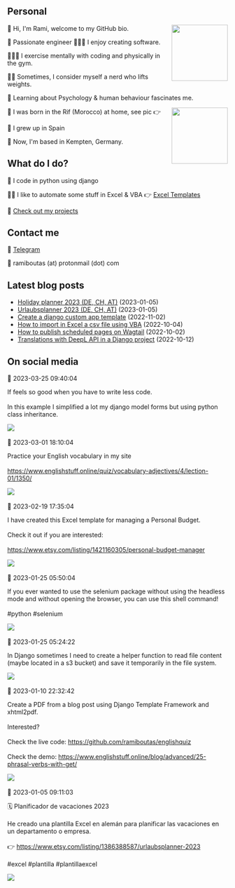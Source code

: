 <h2>Personal</h2>
<p><img align="right" height="128" src="https://www.ramiboutas.com/pages/images/myface.png" width="128"/><p>👋 Hi, I'm Rami, welcome to my GitHub bio.<p>👷 Passionate engineer 👨🏽‍💻 I enjoy creating software.<p>👨🏽‍💻 I exercise mentally with coding and physically in the gym.<p>🏋️‍♀️ Sometimes, I consider myself a nerd who lifts weights.<p>🧠 Learning about Psychology &amp; human behaviour fascinates me.<p><img align="right" height="128" src="https://www.ramiboutas.com/pages/images/birthlocation.jpg" width="128"/><p>🐣 I was born in the Rif (Morocco) at home, see pic 👉<p>🏫 I grew up in Spain<p>🚞 Now, I'm based in Kempten, Germany.<h2>What do I do?</h2><p>🐍 I code in python using django<p>👨‍💼 I like to automate some stuff in Excel &amp; VBA 👉 <a href="https://ramiboutas.etsy.com">Excel Templates</a><p>💚 <a href="https://www.ramiboutas.com/projects/">Check out my projects</a><h2>Contact me</h2><p>💬 <a href="https://t.me/ramiboutas">Telegram</a><p>📧 ramiboutas (at) protonmail (dot) com</p></p></p></p></p></p></p></p></p></p></p></p></p></p></p>

## Latest blog posts

* [Holiday planner 2023 (DE, CH, AT)](https://www.ramiboutas.com/articles/excel-holiday-planner-in-german-2023/) (2023-01-05)
* [Urlaubsplanner 2023 (DE, CH, AT)](https://www.ramiboutas.com/articles/excel-urlaub-planner-auf-deutsch-2023/) (2023-01-05)
* [Create a django custom app template](https://www.ramiboutas.com/articles/django-custom-app-template/) (2022-11-02)
* [How to import in Excel a csv file using VBA](https://www.ramiboutas.com/articles/excel-import-a-csv-file-using-vba/) (2022-10-04)
* [How to publish scheduled pages on Wagtail](https://www.ramiboutas.com/articles/wagtail-publish-scheduled-pages/) (2022-10-02)
* [Translations with DeepL API in a Django project](https://www.ramiboutas.com/articles/django-translations-with-deepl-api/) (2022-10-12)

## On social media

<div><time class="text-gray-500" datetime="2023-03-25T09:40:04">📝 2023-03-25 09:40:04</time><br/><p>If feels so good when you have to write less code. <br/><br/>In this example I simplified a lot my django model forms but using python class inheritance.</p><img src="https://ramiboutas.fra1.cdn.digitaloceanspaces.com/telegram-actions-media/telegram-files/documents/file_104.png"/><br/><br/></div>
<div><time class="text-gray-500" datetime="2023-03-01T18:10:04">📝 2023-03-01 18:10:04</time><br/><p>Practice your English vocabulary in my site<br/><br/><a href="https://www.englishstuff.online/quiz/vocabulary-adjectives/4/lection-01/1350/" target="_blank">https://www.englishstuff.online/quiz/vocabulary-adjectives/4/lection-01/1350/</a></p><img src="https://ramiboutas.fra1.cdn.digitaloceanspaces.com/telegram-actions-media/telegram-files/documents/file_100.png"/><br/><br/></div>
<div><time class="text-gray-500" datetime="2023-02-19T17:35:04">📝 2023-02-19 17:35:04</time><br/><p>I have created this Excel template for managing a Personal Budget.<br/><br/>Check it out if you are interested:<br/><br/><a href="https://www.etsy.com/listing/1421160305/personal-budget-manager" target="_blank">https://www.etsy.com/listing/1421160305/personal-budget-manager</a></p><img src="https://ramiboutas.fra1.cdn.digitaloceanspaces.com/telegram-actions-media/telegram-files/documents/file_97.JPG"/><br/><br/></div>
<div><time class="text-gray-500" datetime="2023-01-25T05:50:04">📝 2023-01-25 05:50:04</time><br/><p>If you ever wanted to use the selenium package without using the headless mode and without opening the browser, you can use this shell command! <br/><br/>#python #selenium</p><img src="https://ramiboutas.fra1.cdn.digitaloceanspaces.com/telegram-actions-media/telegram-files/documents/file_82.png"/><br/><br/></div>
<div><time class="text-gray-500" datetime="2023-01-25T05:24:22">📝 2023-01-25 05:24:22</time><br/><p>In Django sometimes I need to create a helper function to read file content (maybe located in a s3 bucket) and save it temporarily in the file system.</p><img src="https://ramiboutas.fra1.cdn.digitaloceanspaces.com/telegram-actions-media/telegram-files/documents/file_80.png"/><br/><br/></div>
<div><time class="text-gray-500" datetime="2023-01-10T22:32:42">📝 2023-01-10 22:32:42</time><br/><p>Create a PDF from a blog post using Django Template Framework and xhtml2pdf.<br/><br/>Interested?<br/><br/>Check the live code: <a href="https://github.com/ramiboutas/englishquiz" target="_blank">https://github.com/ramiboutas/englishquiz</a><br/><br/>Check the demo: <a href="https://www.englishstuff.online/blog/advanced/25-phrasal-verbs-with-get/" target="_blank">https://www.englishstuff.online/blog/advanced/25-phrasal-verbs-with-get/</a></p><img src="https://ramiboutas.fra1.cdn.digitaloceanspaces.com/telegram-actions-media/telegram-files/documents/file_70.png"/><br/><br/></div>
<div><time class="text-gray-500" datetime="2023-01-05T09:11:03">📝 2023-01-05 09:11:03</time><br/><p>🗓️ Planificador de vacaciones 2023<br/><br/>He creado una plantilla Excel en alemán para planificar las vacaciones en un departamento o empresa.<br/><br/>👉 <a href="https://www.etsy.com/listing/1386388587/urlaubsplanner-2023" target="_blank">https://www.etsy.com/listing/1386388587/urlaubsplanner-2023</a><br/><br/>#excel #plantilla #plantillaexcel</p><img src="https://ramiboutas.fra1.cdn.digitaloceanspaces.com/telegram-actions-media/telegram-files/documents/file_68.JPG"/><br/><br/></div>
